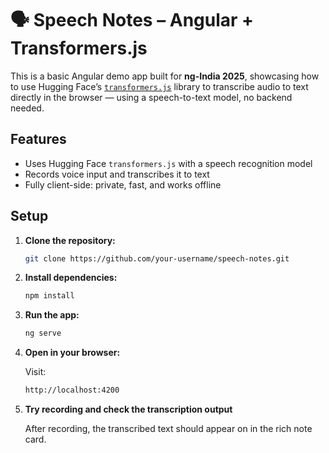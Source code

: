 # 🗣️ Speech Notes – Angular + Transformers.js

This is a basic Angular demo app built for **ng-India 2025**, showcasing how to use Hugging Face’s [`transformers.js`](https://github.com/xenova/transformers.js) library to transcribe audio to text directly in the browser — using a speech-to-text model, no backend needed.

## Features

- Uses Hugging Face `transformers.js` with a speech recognition model
- Records voice input and transcribes it to text
- Fully client-side: private, fast, and works offline

## Setup

1. **Clone the repository:**

   ```bash
   git clone https://github.com/your-username/speech-notes.git
   ```

2. **Install dependencies:**

   ```bash
   npm install
   ```

3. **Run the app:**

   ```bash
   ng serve
   ```

4. **Open in your browser:**

   Visit:

   ```bash
   http://localhost:4200
   ```

5. **Try recording and check the transcription output**

   After recording, the transcribed text should appear on in the rich note card.
